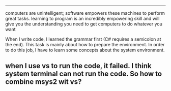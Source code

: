---
computers are unintelligent; software empowers these machines to perform great tasks.
learning to program is an incredibly empowering skill and will give you the understanding you need to get computers to do whatever you want



When I write code, I learned the grammar first (C# requires a semicolon at the end). This task is mainly about how to prepare the environment. In order to do this job, I have to learn some concepts about the system environment.

when I use vs to run the code, it failed. I think system terminal can not run the code. So how to combine msys2 wit vs?
---